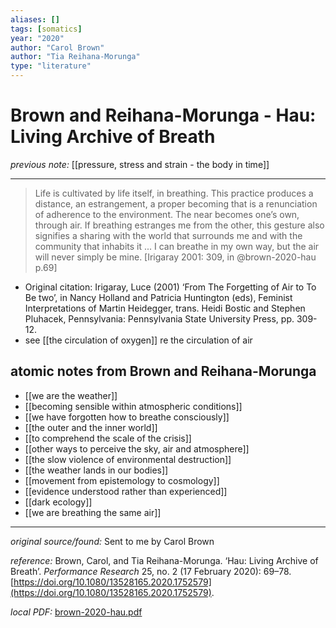 ```yaml
---
aliases: []
tags: [somatics]
year: "2020"
author: "Carol Brown"
author: "Tia Reihana-Morunga"
type: "literature"
---
```


# Brown and Reihana-Morunga - Hau: Living Archive of Breath

_previous note:_ [[pressure, stress and strain - the body in time]]

---

> Life is cultivated by life itself, in breathing. This practice produces a distance, an estrangement, a proper becoming that is a renunciation of adherence to the environment. The near becomes one’s own, through air. If breathing estranges me from the other, this gesture also signifies a sharing with the world that surrounds me and with the community that inhabits it ... I can breathe in my own way, but the air will never simply be mine. [Irigaray 2001: 309, in @brown-2020-hau p.69]

- Original citation: Irigaray, Luce (2001) ‘From The Forgetting of Air to To Be two’, in Nancy Holland and Patricia Huntington (eds), Feminist Interpretations of Martin Heidegger, trans. Heidi Bostic and Stephen Pluhacek, Pennsylvania: Pennsylvania State University Press, pp. 309-12.
- see [[the circulation of oxygen]] re the circulation of air

## atomic notes from Brown and Reihana-Morunga
- [[we are the weather]]
- [[becoming sensible within atmospheric conditions]]
- [[we have forgotten how to breathe consciously]]
- [[the outer and the inner world]]
- [[to comprehend the scale of the crisis]]
- [[other ways to perceive the sky, air and atmosphere]]
- [[the slow violence of environmental destruction]]
- [[the weather lands in our bodies]]
- [[movement from epistemology to cosmology]]
- [[evidence understood rather than experienced]]
- [[dark ecology]]
- [[we are breathing the same air]]


---

_original source/found:_ Sent to me by Carol Brown

_reference:_ Brown, Carol, and Tia Reihana-Morunga. ‘Hau: Living Archive of Breath’. _Performance Research_ 25, no. 2 (17 February 2020): 69–78. [https://doi.org/10.1080/13528165.2020.1752579](https://doi.org/10.1080/13528165.2020.1752579).

_local PDF:_ [brown-2020-hau.pdf](hook://file/8rMNRmTxD?p=RHJvcGJveC9iaWJsaW9ncmFwaHkgcGRmcw==&n=brown%2D2020%2Dhau%2Epdf)